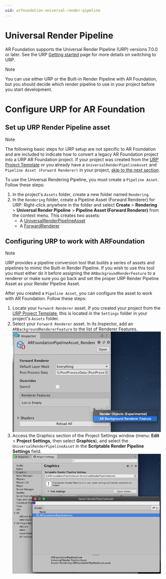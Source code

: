 ```yaml
---
uid: arfoundation-universal-render-pipeline
---
```

# Universal Render Pipeline

AR Foundation supports the Universal Render Pipeline (URP) versions 7.0.0 or later. See the URP [Getting started](https://docs.unity3d.com/Packages/com.unity.render-pipelines.universal@latest?subfolder=/manual/InstallingAndConfiguringURP.html) page for more details on switching to URP.

> [!NOTE]
>  You can use either URP or the Built-in Render Pipeline with AR Foundation, but you should decide which render pipeline to use in your project before you start development.

# Configure URP for AR Foundation

## Set up URP Render Pipeline asset

> [!NOTE]
> The following basic steps for URP setup are not specific to AR Foundation and are included to indicate how to convert a legacy AR Foundation project into a URP AR Foundation project. If your project was created from the [URP Project Template](https://docs.unity3d.com/Packages/com.unity.render-pipelines.universal@7.1/manual/creating-a-new-project-with-urp.html) or you already have a `UniversalRenderPipelineAsset` and `Pipeline Asset (Forward Renderer)` in your project, [skip to the next section](#configuring-urp-to-work-with-arfoundation).

To use the Universal Rendering Pipeline, you must create a `Pipeline Asset`. Follow these steps:

1. In the project's `Assets` folder, create a new folder named `Rendering`.
2. In the `Rendering` folder, create a Pipeline Asset (Forward Renderer) for URP:
    Right-click anywhere in the folder and select **Create** &gt; **Rendering** &gt; **Universal Render Pipeline** &gt; **Pipeline Asset (Forward Renderer)** from the context menu.
    This creates two assets:
    * A [UniversalRenderPipelineAsset](https://docs.unity3d.com/Packages/com.unity.render-pipelines.universal@latest?subfolder=/api/UnityEngine.Rendering.Universal.UniversalRenderPipelineAsset.html)
    * A [ForwardRenderer](https://docs.unity3d.com/Packages/com.unity.render-pipelines.universal@latest?subfolder=/api/UnityEngine.Rendering.Universal.ForwardRenderer.html)

## Configuring URP to work with ARFoundation

> [!NOTE]
> URP provides a pipeline conversion tool that builds a series of assets and pipelines to mimic the Built-in Render Pipeline. If you wish to use this tool you must either do it before assigning the `ARBackgroundRenderFeature` to a renderer or make sure you go back and set the proper URP Render Pipeline Asset as your Render Pipeline Asset.

After you created a `Pipeline Asset`, you can configure the asset to work with AR Foundation. Follow these steps:

1. Locate your `Forward Renderer` asset. If you created your project from the [URP Project Template](https://docs.unity3d.com/Packages/com.unity.render-pipelines.universal@7.1/manual/creating-a-new-project-with-urp.html), this is located in the `Settings` folder in your project's `Assets` folder.
2. Select your `Forward Renderer` asset. In its Inspector, add an `ARBackgroundRendererFeature` to the list of Renderer Features.
   ![Adding an `ARBackgroundRendererFeature`](../images/srp/add-renderer-feature.png "Adding an ARBackgroundRendererFeature")
3. Access the Graphics section of the Project Settings window (menu: **Edit** &gt; **Project Settings**, then select **Graphics**), and select the `UniversalRenderPipelineAsset` in the **Scriptable Render Pipeline Settings** field.
   ![Setting the Pipeline Asset](../images/srp/set-pipeline-asset.png "Set Pipeline Asset")
